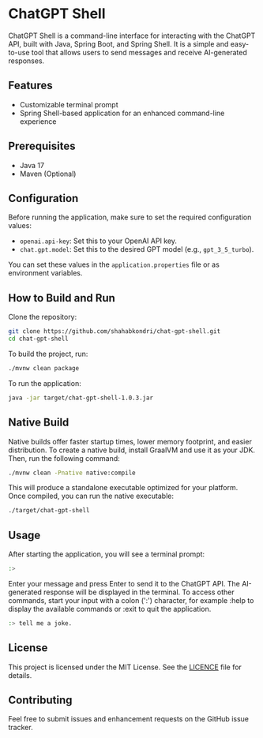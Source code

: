# ChatGPT Shell
ChatGPT Shell is a command-line interface for interacting with the ChatGPT API, built with Java, Spring Boot, and Spring Shell. It is a simple and easy-to-use tool that allows users to send messages and receive AI-generated responses.

## Features
- Customizable terminal prompt
- Spring Shell-based application for an enhanced command-line experience

## Prerequisites

- Java 17
- Maven (Optional)

## Configuration
Before running the application, make sure to set the required configuration values:

- `openai.api-key`: Set this to your OpenAI API key.
- `chat.gpt.model`: Set this to the desired GPT model (e.g., `gpt_3_5_turbo`).

You can set these values in the `application.properties` file or as environment variables.

## How to Build and Run
Clone the repository:

```bash
git clone https://github.com/shahabkondri/chat-gpt-shell.git
cd chat-gpt-shell
```

To build the project, run:

```bash
./mvnw clean package
```

To run the application:

```bash
java -jar target/chat-gpt-shell-1.0.3.jar
```

## Native Build
Native builds offer faster startup times, lower memory footprint, and easier distribution. To create a native build, install GraalVM and use it as your JDK. Then, run the following command:

```bash
./mvnw clean -Pnative native:compile
```

This will produce a standalone executable optimized for your platform.
Once compiled, you can run the native executable:

```bash
./target/chat-gpt-shell
```

## Usage
After starting the application, you will see a terminal prompt:

```bash
:> 
```

Enter your message and press Enter to send it to the ChatGPT API. The AI-generated response will be displayed in the terminal. To access other commands, start your input with a colon (':') character, for example :help to display the available commands or :exit to quit the application.

```bash
:> tell me a joke.
```

## License
This project is licensed under the MIT License. See the [LICENCE](LICENCE.md) file for details.

## Contributing
Feel free to submit issues and enhancement requests on the GitHub issue tracker.